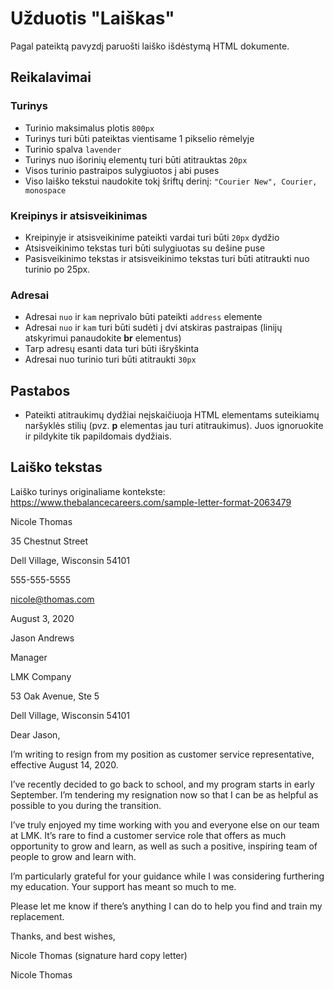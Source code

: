 # Užduotis "Laiškas"

Pagal pateiktą pavyzdį paruošti laiško išdėstymą HTML dokumente.

## Reikalavimai

### Turinys

-   Turinio maksimalus plotis `800px`
-   Turinys turi būti pateiktas vientisame 1 pikselio rėmelyje
-   Turinio spalva `lavender`
-   Turinys nuo išorinių elementų turi būti atitrauktas `20px`
-   Visos turinio pastraipos sulygiuotos į abi puses
-   Viso laiško tekstui naudokite tokį šriftų derinį: `"Courier New", Courier, monospace`

### Kreipinys ir atsisveikinimas

-   Kreipinyje ir atsisveikinime pateikti vardai turi būti `20px` dydžio
-   Atsisveikinimo tekstas turi būti sulygiuotas su dešine puse
-   Pasisveikinimo tekstas ir atsisveikinimo tekstas turi būti atitraukti nuo turinio po 25px.

### Adresai

-   Adresai `nuo` ir `kam` neprivalo būti pateikti `address` elemente
-   Adresai `nuo` ir `kam` turi būti sudėti į dvi atskiras pastraipas (linijų atskyrimui panaudokite **br** elementus)
-   Tarp adresų esanti data turi būti išryškinta
-   Adresai nuo turinio turi būti atitraukti `30px`

## Pastabos

-   Pateikti atitraukimų dydžiai neįskaičiuoja HTML elementams suteikiamų naršyklės stilių (pvz. **p** elementas jau turi atitraukimus). Juos ignoruokite ir pildykite tik papildomais dydžiais.

## Laiško tekstas

Laiško turinys originaliame kontekste: <https://www.thebalancecareers.com/sample-letter-format-2063479>

Nicole Thomas

35 Chestnut Street

Dell Village, Wisconsin 54101

555-555-5555

nicole@thomas.com

August 3, 2020

Jason Andrews

Manager

LMK Company

53 Oak Avenue, Ste 5

Dell Village, Wisconsin 54101

Dear Jason,

I’m writing to resign from my position as customer service representative, effective August 14, 2020.

I’ve recently decided to go back to school, and my program starts in early September. I’m tendering my resignation now so that I can be as helpful as possible to you during the transition.

I’ve truly enjoyed my time working with you and everyone else on our team at LMK. It’s rare to find a customer service role that offers as much opportunity to grow and learn, as well as such a positive, inspiring team of people to grow and learn with.

I’m particularly grateful for your guidance while I was considering furthering my education. Your support has meant so much to me.

Please let me know if there’s anything I can do to help you find and train my replacement.

Thanks, and best wishes,

Nicole Thomas (signature hard copy letter)

Nicole Thomas

